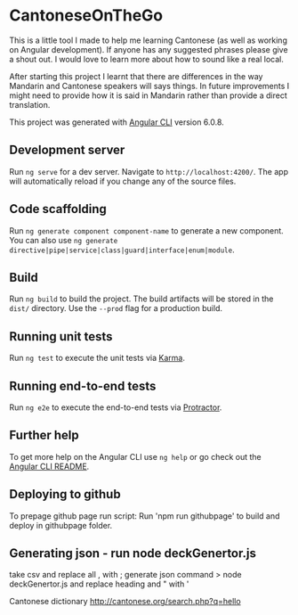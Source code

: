 # CantoneseOnTheGo

This is a little tool I made to help me learning Cantonese (as well as working on Angular development). If anyone has any suggested phrases please give a shout out. I would love to learn more about how to sound like a real local. 

After starting this project I learnt that there are differences in the way Mandarin and Cantonese speakers will says things. In future improvements I might need to provide how it is said in Mandarin rather than provide a direct translation.



This project was generated with [Angular CLI](https://github.com/angular/angular-cli) version 6.0.8.

## Development server

Run `ng serve` for a dev server. Navigate to `http://localhost:4200/`. The app will automatically reload if you change any of the source files.

## Code scaffolding

Run `ng generate component component-name` to generate a new component. You can also use `ng generate directive|pipe|service|class|guard|interface|enum|module`.

## Build

Run `ng build` to build the project. The build artifacts will be stored in the `dist/` directory. Use the `--prod` flag for a production build.

## Running unit tests

Run `ng test` to execute the unit tests via [Karma](https://karma-runner.github.io).

## Running end-to-end tests

Run `ng e2e` to execute the end-to-end tests via [Protractor](http://www.protractortest.org/).

## Further help

To get more help on the Angular CLI use `ng help` or go check out the [Angular CLI README](https://github.com/angular/angular-cli/blob/master/README.md).


## Deploying to github
To prepage github page run script:
Run 'npm run githubpage' to build and deploy in githubpage folder. 

## Generating json - run node deckGenertor.js
take csv and replace all , with ;
generate json command > node deckGenertor.js
and replace heading and " with '


Cantonese dictionary
http://cantonese.org/search.php?q=hello

